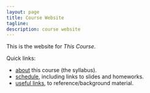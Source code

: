 ```yaml
---
layout: page
title: Course Website
tagline:
description: course website
---
```


This is the website for *This Course*.

Quick links:

- [about](pages/syllabus.html) this course (the syllabus).
- [schedule](pages/schedule.html), including links to slides and homeworks.
- [useful links](pages/reference.html), to reference/background material.



